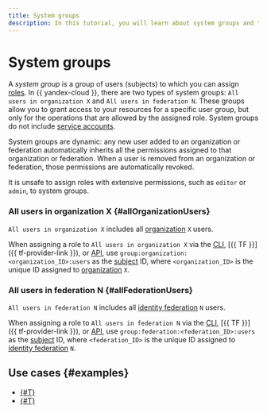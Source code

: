 ```yaml
---
title: System groups
description: In this tutorial, you will learn about system groups and their types.
---
```


# System groups


A _system group_ is a group of users (subjects) to which you can assign [roles](./roles.md). In {{ yandex-cloud }}, there are two types of system groups: `All users in organization X` and `All users in federation N`. These groups allow you to grant access to your resources for a specific user group, but only for the operations that are allowed by the assigned role. System groups do not include [service accounts](../users/service-accounts.md).

System groups are dynamic: any new user added to an organization or federation automatically inherits all the permissions assigned to that organization or federation. When a user is removed from an organization or federation, those permissions are automatically revoked.

It is unsafe to assign roles with extensive permissions, such as `editor` or `admin`, to system groups.

### All users in organization X {#allOrganizationUsers}

`All users in organization X` includes all [organization](../../../organization/quickstart.md) `X` users.

When assigning a role to `All users in organization X` via the [CLI](../../../cli/quickstart.md), [{{ TF }}]({{ tf-provider-link }}), or [API](../../../api-design-guide/concepts/general.md), use `group:organization:<organization_ID>:users` as the [subject](./index.md#subject) ID, where `<organization_ID>` is the unique ID assigned to [organization](../../../organization/quickstart.md) `X`.

### All users in federation N {#allFederationUsers}

`All users in federation N` includes all [identity federation](../../../organization/concepts/add-federation.md) `N` users.

When assigning a role to `All users in federation N` via the [CLI](../../../cli/quickstart.md), [{{ TF }}]({{ tf-provider-link }}), or [API](../../../api-design-guide/concepts/general.md), use `group:federation:<federation_ID>:users` as the [subject](./index.md#subject) ID, where `<federation_ID>` is the unique ID assigned to [identity federation](../../../organization/concepts/add-federation.md) `N`.

## Use cases {#examples}

* [{#T}](../../../tutorials/security/integration-adfs.md)
* [{#T}](../../../tutorials/security/integration-azure.md)